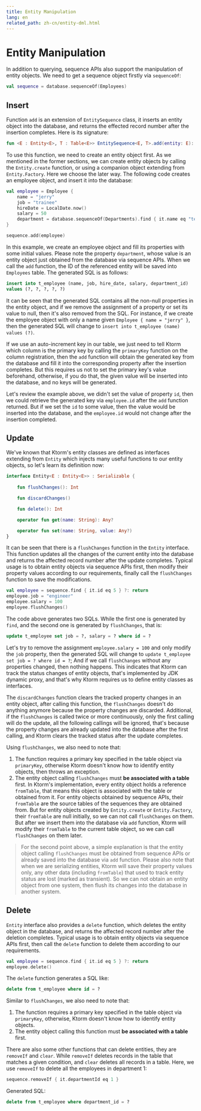 ```yaml
---
title: Entity Manipulation
lang: en
related_path: zh-cn/entity-dml.html
---
```


# Entity Manipulation

In addition to querying, sequence APIs also support the manipulation of entity objects. We need to get a sequence object firstly via `sequenceOf`: 

```kotlin
val sequence = database.sequenceOf(Employees)
```

## Insert

Function `add` is an extension of `EntitySequence` class, it inserts an entity object into the database, and returns the effected record number after the insertion completes. Here is its signature: 

```kotlin
fun <E : Entity<E>, T : Table<E>> EntitySequence<E, T>.add(entity: E): Int
```

To use this function, we need to create an entity object first. As we mentioned in the former sections, we can create entity objects by calling the `Entity.create` function, or using a companion object extending from `Entity.Factory`. Here we choose the later way. The following code creates an employee object, and insert it into the database: 

```kotlin
val employee = Employee {
    name = "jerry"
    job = "trainee"
    hireDate = LocalDate.now()
    salary = 50
    department = database.sequenceOf(Departments).find { it.name eq "tech" }
}

sequence.add(employee)
```

In this example, we create an employee object and fill its properties with some initial values. Please note the property  `department`, whose value is an entity object just obtained from the database via sequence APIs. When we call the `add` function, the ID of the referenced entity will be saved into `Employees` table. The generated SQL is as follows: 

```sql
insert into t_employee (name, job, hire_date, salary, department_id) 
values (?, ?, ?, ?, ?) 
```

It can be seen that the generated SQL contains all the non-null properties in the entity object, and if we remove the assignment of a property or set its value to null, then it's also removed from the SQL. For instance, if we create the employee object with only a name given `Employee { name = "jerry" }`, then the generated SQL will change to `insert into t_employee (name) values (?)`. 

If we use an auto-increment key in our table, we just need to tell Ktorm which column is the primary key by calling the `primaryKey` function on the column registration, then the `add` function will obtain the generated key from the database and fill it into the corresponding property after the insertion completes. But this requires us not to set the primary key's value beforehand, otherwise, if you do that, the given value will be inserted into the database, and no keys will be generated. 

Let's review the example above, we didn't set the value of property `id`, then we could retrieve the generated key via `employee.id` after the `add` function returned. But if we set the `id` to some value, then the value would be inserted into the database, and the `employee.id` would not change after the insertion completed.

## Update

We've known that Ktorm's entity classes are defined as interfaces extending from `Entity` which injects many useful functions to our entity objects, so let's learn its definition now: 

```kotlin
interface Entity<E : Entity<E>> : Serializable {
    
    fun flushChanges(): Int

    fun discardChanges()

    fun delete(): Int

    operator fun get(name: String): Any?

    operator fun set(name: String, value: Any?)
}
```

It can be seen that there is a `flushChanges` function in the `Entity` interface. This function updates all the changes of the current entity into the database and returns the affected record number after the update completes. Typical usage is to obtain entity objects via sequence APIs first, then modify their property values according to our requirements, finally call the `flushChanges` function to save the modifications. 

```kotlin
val employee = sequence.find { it.id eq 5 } ?: return
employee.job = "engineer"
employee.salary = 100
employee.flushChanges()
```

The code above generates two SQLs. While the first one is generated by `find`, and the second one is generated by `flushChanges`, that is: 

```sql
update t_employee set job = ?, salary = ? where id = ? 
```

Let's try to remove the assignment `employee.salary = 100` and only modify the `job` property, then the generated SQL will change to `update t_employee set job = ? where id = ?`; And if we call `flushChanges` without any properties changed, then nothing happens. This indicates that Ktorm can track the status changes of entity objects, that's implemented by JDK dynamic proxy, and that's why Ktorm requires us to define entity classes as interfaces. 

The `discardChanges` function clears the tracked property changes in an entity object, after calling this function, the `flushChanges` doesn't do anything anymore because the property changes are discarded. Additional, if the `flushChanges` is called twice or more continuously, only the first calling will do the update, all the following callings will be ignored, that's because the property changes are already updated into the database after the first calling, and Ktorm clears the tracked status after the update completes. 

Using `flushChanges`, we also need to note that: 

1. The function requires a primary key specified in the table object via `primaryKey`, otherwise Ktorm doesn't know how to identify entity objects, then throws an exception. 
2. The entity object calling `flushChanges` must **be associated with a table** first. In Ktorm's implementation, every entity object holds a reference `fromTable`, that means this object is associated with the table or obtained from it. For entity objects obtained by sequence APIs, their `fromTable` are the source tables of the sequences they are obtained from. But for entity objects created by `Entity.create` or `Entity.Factory`, their `fromTable` are null initially, so we can not call `flushChanges` on them. But after we insert them into the database via `add` function, Ktorm will modify their `fromTable` to the current table object, so we can call `flushChanges` on them later. 

> For the second point above, a simple explanation is that the entity object calling `flushChanges` must be obtained from sequence APIs or already saved into the database via `add` function. Please also note that when we are serializing entities, Ktorm will save their property values only, any other data (including `fromTable`) that used to track entity status are lost (marked as transient). So we can not obtain an entity object from one system, then flush its changes into the database in another system.

## Delete

`Entity` interface also provides a `delete` function, which deletes the entity object in the database, and returns the affected record number after the deletion completes. Typical usage is to obtain entity objects via sequence APIs first, then call the `delete` function to delete them according to our requirements.

```kotlin
val employee = sequence.find { it.id eq 5 } ?: return
employee.delete()
```

The `delete` function generates a SQL like: 

```sql
delete from t_employee where id = ? 
```

Similar to `flushChanges`, we also need to note that: 

1. The function requires a primary key specified in the table object via `primaryKey`, otherwise, Ktorm doesn't know how to identify entity objects.
2. The entity object calling this function must **be associated with a table** first.

There are also some other functions that can delete entities, they are `removeIf` and `clear`. While `removeIf` deletes records in the table that matches a given condition, and `clear` deletes all records in a table. Here, we use `removeIf` to delete all the employees in department 1: 

```kotlin
sequence.removeIf { it.departmentId eq 1 }
```

Generated SQL: 

```sql
delete from t_employee where department_id = ?
```

